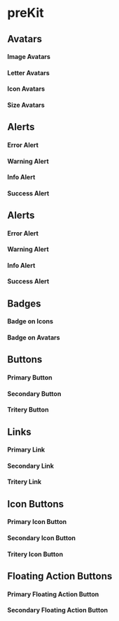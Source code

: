 # preKit

## Avatars
#### Image Avatars
#### Letter Avatars
#### Icon Avatars
#### Size Avatars

## Alerts
#### Error Alert
#### Warning Alert
#### Info Alert
#### Success Alert

## Alerts
#### Error Alert
#### Warning Alert
#### Info Alert
#### Success Alert

## Badges
#### Badge on Icons
#### Badge on Avatars

## Buttons
#### Primary Button
#### Secondary Button
#### Tritery Button

## Links
#### Primary Link
#### Secondary Link
#### Tritery Link

## Icon Buttons
#### Primary Icon Button
#### Secondary Icon Button
#### Tritery Icon Button

## Floating Action Buttons
#### Primary Floating Action Button
#### Secondary Floating Action Button

